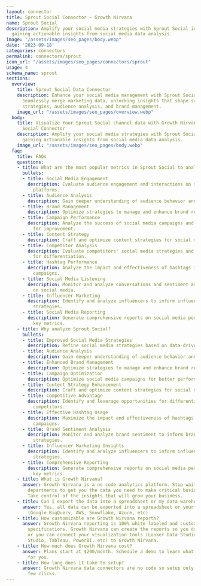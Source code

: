 ```yaml
---
layout: connector
title: Sprout Social Connector - Growth Nirvana
name: Sprout Social
description: Amplify your social media strategies with Sprout Social integration,
  gaining actionable insights from social media data analysis.
image: "/assets/images/seo_pages/body.webp"
date: '2023-09-18'
categories: connectors
permalink: connectors/sprout
icon_url: "/assets/images/seo_pages/connectors/sprout"
usage: 4
schema_name: sprout
sections:
  overview:
    title: Sprout Social Data Connector
    description: Enhance your social media management with Sprout Social integration.
      Seamlessly merge marketing data, unlocking insights that shape social media
      strategies, audience analysis, and brand management.
    image_url: "/assets/images/seo_pages/overview.webp"
  body:
    title: Visualize Your Sprout Social channel data with Growth Nirvana's Sprout
      Social Connector
    description: Amplify your social media strategies with Sprout Social integration,
      gaining actionable insights from social media data analysis.
    image_url: "/assets/images/seo_pages/body.webp"
  faq:
    title: FAQs
    questions:
    - title: What are the most popular metrics in Sprout Social to analyze?
      bullets:
      - title: Social Media Engagement
        description: Evaluate audience engagement and interactions on social media
          platforms.
      - title: Audience Analysis
        description: Gain deeper understanding of audience behavior and preferences.
      - title: Brand Management
        description: Optimize strategies to manage and enhance brand reputation.
      - title: Campaign Performance
        description: Analyze the success of social media campaigns and identify areas
          for improvement.
      - title: Content Strategy
        description: Craft and optimize content strategies for social media platforms.
      - title: Competitor Analysis
        description: Evaluate competitors' social media strategies and identify opportunities
          for differentiation.
      - title: Hashtag Performance
        description: Analyze the impact and effectiveness of hashtags in social media
          campaigns.
      - title: Social Media Listening
        description: Monitor and analyze conversations and sentiment around your brand
          on social media.
      - title: Influencer Marketing
        description: Identify and analyze influencers to inform influencer marketing
          strategies.
      - title: Social Media Reporting
        description: Generate comprehensive reports on social media performance and
          key metrics.
    - title: Why analyze Sprout Social?
      bullets:
      - title: Improved Social Media Strategies
        description: Refine social media strategies based on data-driven insights.
      - title: Audience Analysis
        description: Gain deeper understanding of audience behavior and preferences.
      - title: Enhanced Brand Management
        description: Optimize strategies to manage and enhance brand reputation.
      - title: Campaign Optimization
        description: Optimize social media campaigns for better performance.
      - title: Content Strategy Enhancement
        description: Craft and optimize content strategies for social media platforms.
      - title: Competitive Advantage
        description: Identify and leverage opportunities for differentiation from
          competitors.
      - title: Effective Hashtag Usage
        description: Maximize the impact and effectiveness of hashtags in social media
          campaigns.
      - title: Brand Sentiment Analysis
        description: Monitor and analyze brand sentiment to inform brand management
          strategies.
      - title: Influencer Marketing Insights
        description: Identify and analyze influencers to inform influencer marketing
          strategies.
      - title: Comprehensive Reporting
        description: Generate comprehensive reports on social media performance and
          key metrics.
    - title: What is Growth Nirvana?
      answer: Growth Nirvana is a no code analytics platform. Stop waiting for other
        departments to get you the data you need to make critical business decisions.
        Take control of the insights that will grow your business.
    - title: Can I export the data into a spreadsheet or my data warehouse?
      answer: Yes, all data can be exported into a spreadsheet or your data warehouse
        (Google BigQuery, AWS, Snowflake, Azure, etc)
    - title: How customizable are Growth Nirvana reports?
      answer: Growth Nirvana reporting is 100% white labeled and customized to your
        specifications. Growth Nirvana can create the reports so you don’t have to
        or you can connect your visualization tools (Looker Data Studio/Google Data
        Studio, Tableau, PowerBI, etc) to Growth Nirvana.
    - title: How much does Growth Nirvana cost?
      answer: Plans start at $200/month. Schedule a demo to learn what plan is best
        for you.
    - title: How long does it take to setup?
      answer: Growth Nirvana data connectors are no code so setup only requires a
        few clicks.
---
```

